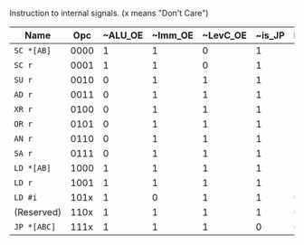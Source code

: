 Instruction to internal signals. (x means "Don't Care")

|      Name       | Opc  | ~ALU_OE | ~Imm_OE | ~LevC_OE | ~is_JP | BUS_EN | Memmode | ALU_~Eb | ~Stack_LE | I0a | I1a | I2a | I3a | Mem_R |
| --------------- | ---- | ------- | ------- | -------- | ------ | ------ | ------- | ------- | --------- | --- | --- | --- | --- | ----- |
| ```SC *[AB]```  | 0000 | 1       | 1       | 0        | 1      | 1      | 1       | 1       | 1         | x   | x   | x   | x   | 0     |
| ```SC r```      | 0001 | 1       | 1       | 0        | 1      | 1      | 0       | 1       | 1         | x   | x   | x   | x   | 0     |
| ```SU r```      | 0010 | 0       | 1       | 1        | 1      | 1      | 0       | 0       | 1         | 1   | 1   | 0   | 0   | 0     |
| ```AD r```      | 0011 | 0       | 1       | 1        | 1      | 1      | 0       | 0       | 1         | 0   | 0   | 1   | 1   | 0     |
| ```XR r```      | 0100 | 0       | 1       | 1        | 1      | 1      | 0       | 1       | 1         | 0   | 1   | 1   | 0   | 0     |
| ```OR r```      | 0101 | 0       | 1       | 1        | 1      | 1      | 0       | 1       | 1         | 0   | 1   | 1   | 1   | 0     |
| ```AN r```      | 0110 | 0       | 1       | 1        | 1      | 1      | 0       | 1       | 1         | 0   | 0   | 0   | 1   | 0     |
| ```SA r```      | 0111 | 0       | 1       | 1        | 1      | 1      | 0       | 1       | 1         | 0   | 1   | 0   | 1   | 0     |
| ```LD *[AB]```  | 1000 | 1       | 1       | 1        | 1      | 1      | 1       | x       | 0         | x   | x   | x   | x   | 1     |
| ```LD r```      | 1001 | 1       | 1       | 1        | 1      | 1      | 0       | x       | 0         | x   | x   | x   | x   | 1     |
| ```LD #i```     | 101x | 1       | 0       | 1        | 1      | 0      | 0       | x       | 0         | x   | x   | x   | x   | 0     |
| (Reserved)      | 110x | 1       | 1       | 1        | 1      | 0      | 0       | x       | 0         | x   | x   | x   | x   | 0     |
| ```JP *[ABC]``` | 111x | 1       | 1       | 1        | 0      | 0      | 0       | x       | 1         | x   | x   | x   | x   | 0     |